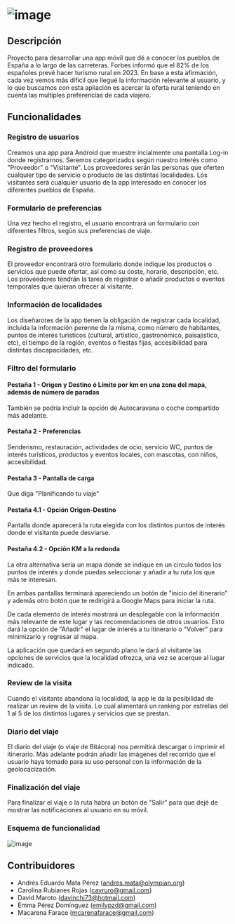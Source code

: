 # ![image](https://user-images.githubusercontent.com/24391863/236646430-715d220f-f493-4154-866e-1994f5c46807.png)

## Descripción

Proyecto para desarrollar una app móvil que dé a conocer los pueblos de España a lo largo de las carreteras. Forbes informó que el 82% de los españoles prevé hacer turismo rural en 2023. En base a esta afirmación, cada vez vemos más díficil que llegué la información relevante al usuario, y lo que buscamos con esta apliación es acercar la oferta rural teniendo en cuenta las multiples preferencias de cada viajero.

## Funcionalidades

### Registro de usuarios

Creamos una app para Android que muestre incialmente una pantalla Log-in donde registrarnos. Seremos categorizados según nuestro interés como "Proveedor" o "Visitante". Los proveedores serán las personas que oferten cualquier tipo de servicio o producto de las distintas localidades. Los visitantes será cualquier usuario de la app interesado en conocer los diferentes pueblos de España.

### Formulario de preferencias

Una vez hecho el registro, el usuario encontrará un formulario con diferentes filtros, según sus preferencias de viaje.

### Registro de proveedores

El proveedor encontrará otro formulario donde indique los productos o servicios que puede ofertar, así como su coste, horario, descripción, etc. Los proveedores tendrán la tarea de registrar o añadir productos o eventos temporales que quieran ofrecer al visitante.

### Información de localidades

Los diseñarores de la app tienen la obligación de registrar cada localidad, incluida la información perenne de la misma, como número de habitantes, puntos de interés turisticos (cultural, artístico, gastronómico, paisajistico, etc), el tiempo de la región, eventos o fiestas fijas, accesibilidad para distintas discapacidades, etc.

### Filtro del formulario

#### Pestaña 1 - Origen y Destino ó Límite por km en una zona del mapa, además de número de paradas

También se podría incluir la opción de Autocaravana o coche compartido más adelante.

#### Pestaña 2 - Preferencias

Senderismo, restauración, actividades de ocio, servicio WC, puntos de interés turísticos, productos y eventos locales, con mascotas, con niños, accesibilidad.

#### Pestaña 3 - Pantalla de carga

Que diga "Planificando tu viaje"

#### Pestaña 4.1 - Opción Origen-Destino

Pantalla donde aparecerá la ruta elegida con los distintos puntos de interés donde el visitante puede desviarse.

#### Pestaña 4.2 - Opción KM a la redonda

La otra alternativa sería un mapa donde se indique en un circulo todos los puntos de interés y donde puedas seleccionar y añadir a tu ruta los que más te interesan.

En ambas pantallas terminará apareciendo un botón de "inicio del itinerario" y además otro botón que te redirigirá a Google Maps para iniciar la ruta.

De cada elemento de interés mostrará un desplegable con la información más relevante de este lugar y las recomendaciones de otros usuarios. Esto dará la opción de "Añadir" el lugar de interés a tu itinerario o "Volver" para minimizarlo y regresar al mapa.

La aplicación que quedará en segundo plano le dará al visitante las opciones de servicios que la localidad ofrezca, una vez se acerque al lugar indicado.

### Review de la visita

Cuando el visitante abandona la localidad, la app le da la posibilidad de realizar un review de la visita. Lo cual alimentará un ranking por estrellas del 1 al 5 de los distintos lugares y servicios que se prestan.

### Diario del viaje

El diario del viaje (o viaje de Bitácora) nos permitirá descargar o imprimir el itinerario. Más adelante podrán añadir las imágenes del recorrido que el usuario haya tomado para su uso personal con la información de la geolocacización.

### Finalización del viaje

Para finalizar el viaje o la ruta habrá un botón de "Salir" para que dejé de mostrar las notificaciones al usuario en su móvil.

### Esquema de funcionalidad

![image](https://user-images.githubusercontent.com/24391863/236644585-885499e9-e270-40bf-b197-69bf5ef90c8b.png)


## Contribuidores

- Andrés Eduardo Mata Pérez (andres.mata@olympian.org)
- Carolina Rubianes Rojas (cayruro@gmail.com)
- David Maroto  (davinchi73@hotmail.com)
- Emma Pérez Domínguez (emilypzd@gmail.com)
- Macarena Farace (mcarenafarace@gmail.com)
